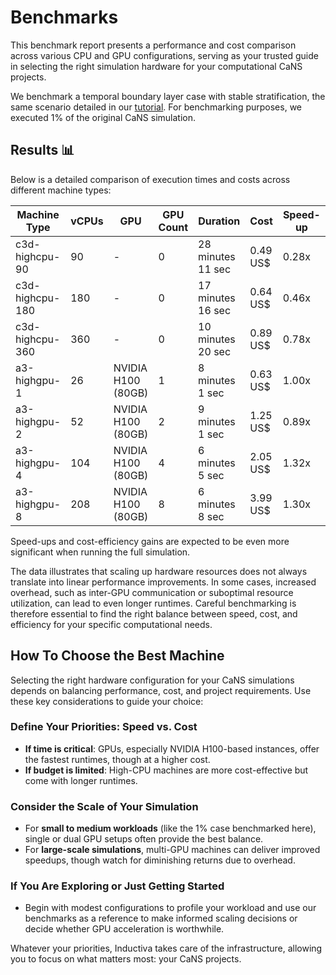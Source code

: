 # Benchmarks
This benchmark report presents a performance and cost comparison across various CPU and GPU configurations, serving as your trusted guide in selecting the right simulation hardware for your computational CaNS projects.

We benchmark a temporal boundary layer case with stable stratification, the same scenario detailed in our [tutorial](https://inductiva.ai/guides/cans/run-temporal-boundary-layer-case). For benchmarking purposes, we executed 1% of the original CaNS simulation.

## Results 📊
Below is a detailed comparison of execution times and costs across different machine types:

| Machine Type    | vCPUs | GPU                | GPU Count | Duration          | Cost      | Speed-up |
| --------------- | ----- | ------------------ | --------- | ----------------- | --------- | -------- |
| c3d-highcpu-90  | 90    | -                  | 0         | 28 minutes 11 sec | 0.49 US$ | 0.28x    |
| c3d-highcpu-180 | 180   | -                  | 0         | 17 minutes 16 sec | 0.64 US$ | 0.46x    |
| c3d-highcpu-360 | 360   | -                  | 0         | 10 minutes 20 sec | 0.89 US$ | 0.78x    |
| a3-highgpu-1    | 26    | NVIDIA H100 (80GB) | 1         | 8 minutes 1 sec   | 0.63 US$ | 1.00x    |
| a3-highgpu-2    | 52    | NVIDIA H100 (80GB) | 2         | 9 minutes 1 sec   | 1.25 US$ | 0.89x    |
| a3-highgpu-4    | 104   | NVIDIA H100 (80GB) | 4         | 6 minutes 5 sec   | 2.05 US$ | 1.32x    |
| a3-highgpu-8    | 208   | NVIDIA H100 (80GB) | 8         | 6 minutes 8 sec   | 3.99 US$ | 1.30x    |

Speed-ups and cost-efficiency gains are expected to be even more significant when running the full simulation.

The data illustrates that scaling up hardware resources does not always translate into linear performance improvements. In some cases, increased overhead, such as inter-GPU communication or suboptimal resource utilization, can lead to even longer runtimes. Careful benchmarking is therefore essential to find the right balance between speed, cost, and efficiency for your specific computational needs.

## How To Choose the Best Machine
Selecting the right hardware configuration for your CaNS simulations depends on balancing performance, cost, and project requirements. Use these key considerations to guide your choice:

### Define Your Priorities: Speed vs. Cost
- **If time is critical**: GPUs, especially NVIDIA H100-based instances, offer the fastest runtimes, though at a higher cost.
- **If budget is limited**: High-CPU machines are more cost-effective but come with longer runtimes.

### Consider the Scale of Your Simulation
- For **small to medium workloads** (like the 1% case benchmarked here), single or dual GPU setups often provide the best balance.
- For **large-scale simulations**, multi-GPU machines can deliver improved speedups, though watch for diminishing returns due to overhead.

### If You Are Exploring or Just Getting Started
- Begin with modest configurations to profile your workload and use our benchmarks as a reference to make informed scaling decisions or decide whether GPU acceleration is worthwhile.

Whatever your priorities, Inductiva takes care of the infrastructure, allowing you to focus on what matters most: your CaNS projects.